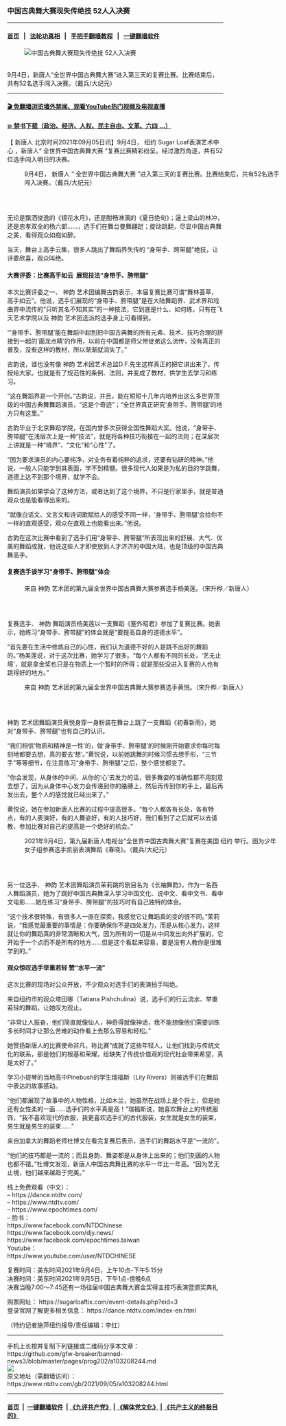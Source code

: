### 中国古典舞大赛现失传绝技 52人入决赛
------------------------

#### [首页](https://github.com/gfw-breaker/banned-news3/blob/master/README.md) &nbsp;&nbsp;|&nbsp;&nbsp; [法轮功真相](https://github.com/begood0513/basic/blob/master/README.md)  &nbsp;&nbsp;|&nbsp;&nbsp; [手把手翻墙教程](https://github.com/gfw-breaker/guides/wiki)  &nbsp;&nbsp;|&nbsp;&nbsp; [一键翻墙软件](https://github.com/gfw-breaker/nogfw/blob/master/README.md)  



<div><div class="featured_image">
 <figure>
  <img alt="中国古典舞大赛现失传绝技 52人入决赛" src="https://i.ntdtv.com/assets/uploads/2021/09/id13210912-LDB4329-600x400-800x450.jpg"/>
 </figure><br/>
 <span class="caption">
  9月4日，新唐人“全世界中国古典舞大赛”进入第三天的复赛比赛。比赛结束后，共有52名选手闯入决赛。（戴兵/大纪元）
 </span>
</div>
</div><hr/>

#### [ 🎬  免翻墙浏览墙外禁闻、观看YouTube热门视频及电视直播](https://github.com/gfw-breaker/HelloWorld)

#### [ 💥  禁书下载（政治、经济、人权、民主自由、文革、六四 ...）](https://github.com/gfw-breaker/books/blob/master/README.md)

<div><div class="post_content" itemprop="articleBody">
 <p>
  【
  <ok href="https://www.ntdtv.com/gb/新唐人.htm">
   新唐人
  </ok>
  北京时间2021年09月05日讯】9月4日，
  <ok href="https://www.ntdtv.com/gb/纽约.htm">
   纽约
  </ok>
  <ok href="https://www.ntdtv.com/gb/sugar-loaf表演艺术中心.htm">
   Sugar Loaf表演艺术中心
  </ok>
  ，新唐人“
  <ok href="https://www.ntdtv.com/gb/全世界中国古典舞大赛.htm">
   全世界中国古典舞大赛
  </ok>
  ”复赛比赛精彩纷呈。经过激烈角逐，共有52位选手闯入明日的决赛。
 </p>
 <figure class="wp-caption alignnone" id="attachment_103208254" style="width: 600px">
  <img alt="" class="size-full wp-image-103208254" src="https://i.ntdtv.com/assets/uploads/2021/09/1-48.jpg">
   <br/><figcaption class="wp-caption-text">
    9月4日，
    <ok href="https://www.ntdtv.com/gb/新唐人.htm">
     新唐人
    </ok>
    “
    <ok href="https://www.ntdtv.com/gb/全世界中国古典舞大赛.htm">
     全世界中国古典舞大赛
    </ok>
    ”进入第三天的复赛比赛。比赛结束后，共有52名选手闯入决赛。（戴兵/大纪元）
   </figcaption><br/>
  </img>
 </figure><br/>
 <p>
  无论是飘洒俊逸的《镜花水月》，还是酣畅淋漓的《夏日绝句》；逼上梁山的林冲，还是忠孝双全的杨六郎……，选手们在舞台曼舞翩跹；旋动跳翻，尽显中国古典舞之美，看得观众如痴如醉。
 </p>
 <p>
  当天，舞台上高手云集，很多人跳出了舞蹈界失传的 “身带手、跨带腿”绝技，让评委欣喜，观众叫绝。
 </p>
 <h4>
  大赛评委：比赛高手如云  展现技法“身带手、胯带腿”
 </h4>
 <p>
  本次比赛评委之一、
  <ok href="http://ShenYunPerformingArts.org">
   神韵
  </ok>
  艺术团编舞古韵表示，本届复赛比赛可谓“舞林荟萃，高手如云”。他说，选手们展现的“身带手、胯带腿”是在大陆舞蹈界、武术界和戏曲界中流传的“只听其名不知其实”的一种技法，它到底是什么、如何练，只有在飞天艺术学院以及
  <ok href="https://twitter.com/ShenYun">
   神韵
  </ok>
  艺术团选派的选手身上可看得到。
 </p>
 <p>
  “‘身带手、胯带腿’能在舞蹈中起到把中国古典舞的所有元素、技术、技巧合理的拼接到一起的‘画龙点睛’的作用，以前在中国都是师父带徒弟这么流传，没有真正的普及，没有这样的教材，所以渐渐就消失了。”
 </p>
 <p>
  古韵说，谁也没有像
  <ok href="http://ShenYunPerformingArts.org">
   神韵
  </ok>
  艺术团艺术总监D.F.先生这样真正的把它讲出来了，传授给大家。也就是有了规范性的条例、法则，并变成了教材，供学生去学习和练习。
 </p>
 <p>
  “这在舞蹈界是一个开创。”古韵说，并且，能在短短十几年内培养出这么多世界顶级的中国古典舞舞蹈演员，“这是个奇迹”；“全世界真正研究‘身带手、胯带腿’的地方只有这里。”
 </p>
 <p>
  古韵毕业于北京舞蹈学院，在国内曾多次获得全国性舞蹈大奖。他说，“身带手、胯带腿”在浅层次上是一种“技法”，就是将各种技巧衔接在一起的法则；在深层次上讲就是一种“境界”、“文化”和“心性”了。
 </p>
 <p>
  “因为要求演员的内心要纯净，对业务有着纯粹的追求，还要有钻研的精神。”他说，一般人只能学到其表面，学不到精髓。很多现代人如果是为私的目的学跳舞，道德上达不到那个境界，就学不会。
 </p>
 <p>
  舞蹈演员如果学会了这种方法，或者达到了这个境界，不只是行家里手，就是普通观众也是能看得出来的。
 </p>
 <p>
  “就像白话文、文言文和诗词歌赋给人的感受不同一样，‘身带手、胯带腿’会给你不一样的直观感受，观众在直观上也能看出来。”他说。
 </p>
 <p>
  古韵在这次比赛中看到了选手们用“身带手、胯带腿”所表现出来的舒展、大气、优美的舞蹈成就，他说这些人才即使放到人才济济的中国大陆，也是顶级的中国古典舞高手。
 </p>
 <h4>
  复赛选手谈学习“身带手、胯带腿”体会
 </h4>
 <figure class="wp-caption alignnone" id="attachment_103208255" style="width: 600px">
  <img alt="" class="size-full wp-image-103208255" src="https://i.ntdtv.com/assets/uploads/2021/09/2-8.jpg">
   <br/><figcaption class="wp-caption-text">
    来自
    <ok href="http://ShenYunPerformingArts.org">
     神韵
    </ok>
    艺术团的第九届全世界中国古典舞大赛参赛选手杨美莲。（宋升桦／新唐人）
   </figcaption><br/>
  </img>
 </figure><br/>
 <p>
  复赛选手、
  <ok href="http://ShenYun.com">
   神韵
  </ok>
  舞蹈演员杨美莲以一支舞蹈《塞外昭君》参加了复赛比赛。她表示，她练习“身带手、胯带腿”的体会就是“要提高自身的道德水平”。
 </p>
 <p>
  “首先要在生活中修炼自己的心性，我们认为道德不好的人是跳不出好的舞蹈的。”杨美莲说，对于这次比赛，她学习了很多。“每个人都有不同的长处，‘艺无止境’，就是拿金奖也只是在物质上一个暂时的所得；就是那些没进入复赛的人也有跳得好的地方。”
 </p>
 <figure class="wp-caption alignnone" id="attachment_103208256" style="width: 600px">
  <img alt="" class="size-full wp-image-103208256" src="https://i.ntdtv.com/assets/uploads/2021/09/3-13.jpg"/>
  <br/><figcaption class="wp-caption-text">
   来自
   <ok href="http://ShenYun.com">
    神韵
   </ok>
   艺术团的第九届全世界中国古典舞大赛参赛选手黄悦。（宋升桦／新唐人）
  </figcaption><br/>
 </figure><br/>
 <p>
  <ok href="http://ShenYunPerformingArts.org">
   神韵
  </ok>
  艺术团舞蹈演员黄悦身穿一身粉装在舞台上跳了一支舞蹈《初春新雨》，她对“身带手、胯带腿”也有自己的认识。
 </p>
 <p>
  “我们相信‘物质和精神是一性’的，做‘身带手、胯带腿’的时候刚开始要求你每时每刻地都要去想，真的要去‘想’。”黄悦说，以前她跳舞的时候习惯去想手形，“三节手”等等细节，在注意练习“身带手、胯带腿”之后，整个感觉都变了。
 </p>
 <p>
  “你会发现，从身体的中间、从你的‘心’去发力的话，很多舞姿的准确性都不用刻意去想了，因为从身体中心发力会传递到你的胳膊上，然后再传到你的手上，最后再发出去，整个人的感觉就已经出来了。”
 </p>
 <p>
  黄悦说，她在参加新唐人比赛的过程中提高很多。“每个人都各有长处，各有特点，有的人表演好，有的人舞姿好，有的人技巧好，我们看到了之后就可以去请教，参加比赛对自己的提高是一个绝好的机会。”
 </p>
 <figure class="wp-caption alignnone" id="attachment_103208257" style="width: 600px">
  <img alt="" class="size-full wp-image-103208257" src="https://i.ntdtv.com/assets/uploads/2021/09/4-7.jpg"/>
  <br/><figcaption class="wp-caption-text">
   2021年9月4日，第九届新唐人电视台“全世界中国古典舞大赛”复赛在美国
   <ok href="https://www.ntdtv.com/gb/纽约.htm">
    纽约
   </ok>
   举行。图为少年女子组参赛选手凯丽表演舞蹈《春晓》。（戴兵/大纪元）
  </figcaption><br/>
 </figure><br/>
 <p>
  另一位选手、
  <ok href="https://zh-tw.shenyun.com/tickets">
   神韵
  </ok>
  艺术团舞蹈演员茉莉跳的剧目名为《长袖舞韵》，作为一名西人舞蹈演员，她为了跳好中国古典舞深入学习中国文化、说中文、看中文书、看中文电影……她在练习“身带手、胯带腿”的技巧时有自己独特的体会。
 </p>
 <p>
  “这个技术很特殊，有很多人一直在探索，我感觉它让舞蹈真的变的很不同。”茉莉说，“我感觉最重要的事情是：你要确保你不是四处发力，而是从核心发力，这样就让你的舞蹈真的非常清晰和大气，因为所有的一切是从中间发出向外扩展的，它开始于一个点而不是所有的地方……但是这个看起来容易，要是没有人教你是很难学到的。”
 </p>
 <h4>
  观众惊叹选手举重若轻 赞“水平一流”
 </h4>
 <p>
  这次比赛的现场对公众开放，不少观众对选手们的表演拍手叫绝。
 </p>
 <p>
  来自纽约市的观众塔田哪（Tatiana Pishchulina）说，选手们的行云流水、举重若轻的舞蹈，让她叹为观止。
 </p>
 <p>
  “非常让人振奋，他们简直就像仙人，神奇得就像神话，我不能想像他们需要训练多长时间才让那么苦难的动作看上去那么容易和轻松。”
 </p>
 <p>
  她赞扬新唐人的比赛使命非凡，称比赛“成就了这些年轻人，让他们找到与传统文化的联系，那是他们的根基和荣耀，给缺失了传统价值观的现代社会带来希望，真是太好了。”
 </p>
 <p>
  学习小提琴的当地高中Pinebush的学生瑞福斯（Lily Rivers）则被选手们在舞蹈中表达的故事感动。
 </p>
 <p>
  “他们都展现了故事中的人物性格，比如木兰，她虽然在战场上是个将士，但是她还有女性柔的一面……选手们的水平真是高！”瑞福斯说，她喜欢舞台上的传统服饰，“我不喜欢现代的衣服，我更喜欢选手们的古代服装，女生就是女生的装束，男生就是男生的装束……”
 </p>
 <p>
  来自加拿大的舞蹈老师杜博文在看完复赛后表示，选手们的舞蹈水平是“一流的”。
 </p>
 <p>
  “他们的技巧都是一流的；而且身韵、舞姿都是从身体上出来的；他们刻画的人物也都不错。”杜博文发现，新唐人中国古典舞比赛的水平一年比一年高。“因为艺无止境，他们越来越趋于完美。”
 </p>
 <p>
  线上免费观看（中文）：
  <br/>
  –
  <ok href="https://dance.ntdtv.com/">
   https://dance.ntdtv.com/
  </ok>
  <br/>
  –
  <ok href="https://www.ntdtv.com/">
   https://www.ntdtv.com/
  </ok>
  <br/>
  –
  <ok href="https://www.epochtimes.com/">
   https://www.epochtimes.com/
  </ok>
  <br/>
  – 脸书：
  <br/>
  <ok href="https://www.facebook.com/NTDChinese">
   https://www.facebook.com/NTDChinese
  </ok>
  <br/>
  <ok href="https://www.facebook.com/djy.news/">
   https://www.facebook.com/djy.news/
  </ok>
  <br/>
  <ok href="https://www.facebook.com/epochtimes.taiwan">
   https://www.facebook.com/epochtimes.taiwan
  </ok>
  <br/>
  Youtube：
  <br/>
  <ok href="https://www.youtube.com/user/NTDCHINESE">
   https://www.youtube.com/user/NTDCHINESE
  </ok>
 </p>
 <p>
  复赛时间：美东时间2021年9月4日，上午10点-下午5:15分
  <br/>
  决赛时间：美东时间2021年9月5日，下午1点-傍晚6点
  <br/>
  决赛当晚7:00～7:45还有一场往届中国古典舞大赛金奖得主技巧表演暨颁奖典礼
 </p>
 <p>
  购票网址：
  <ok href="https://sugarloaftix.com/event-details.php?eid=3">
   https://sugarloaftix.com/event-details.php?eid=3
  </ok>
  <br/>
  登录官网了解更多相关信息：
  <ok href="https://dance.ntdtv.com/index-en.html">
   https://dance.ntdtv.com/index-en.html
  </ok>
 </p>
 <p>
  （特约记者施萍纽约报导/责任编辑：李红）
 </p>
 <div class="single_ad">
 </div>
</div>
</div>
<hr/>
手机上长按并复制下列链接或二维码分享本文章：<br/>
https://github.com/gfw-breaker/banned-news3/blob/master/pages/prog202/a103208244.md <br/>
<a href='https://github.com/gfw-breaker/banned-news3/blob/master/pages/prog202/a103208244.md'><img src='https://github.com/gfw-breaker/banned-news3/blob/master/pages/prog202/a103208244.md.png'/></a> <br/>
原文地址（需翻墙访问）：https://www.ntdtv.com/gb/2021/09/05/a103208244.html


------------------------
#### [首页](https://github.com/gfw-breaker/banned-news3/blob/master/README.md) &nbsp;|&nbsp; [一键翻墙软件](https://github.com/gfw-breaker/nogfw/blob/master/README.md) &nbsp;| [《九评共产党》](https://github.com/gfw-breaker/9ping.md/blob/master/README.md#九评之一评共产党是什么) | [《解体党文化》](https://github.com/gfw-breaker/jtdwh.md/blob/master/README.md) | [《共产主义的终极目的》](https://github.com/gfw-breaker/gczydzjmd.md/blob/master/README.md)


<img src='http://gfw-breaker.win/banned-news3/pages/prog202/a103208244.md' width='0px' height='0px'/>
